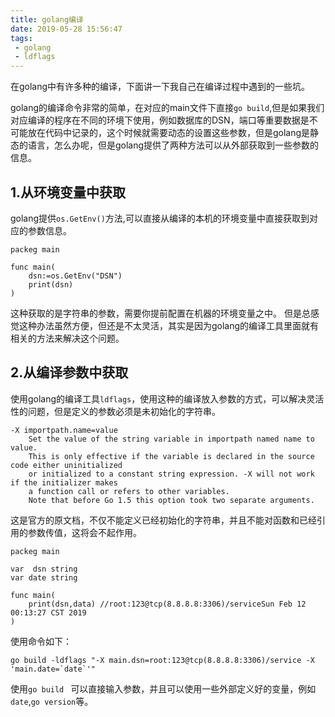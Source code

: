 ```yaml
---
title: golang编译
date: 2019-05-28 15:56:47
tags:
 - golang
 - ldflags
---
```


在golang中有许多种的编译，下面讲一下我自己在编译过程中遇到的一些坑。

golang的编译命令非常的简单，在对应的main文件下直接``go build``,但是如果我们对应编译的程序在不同的环境下使用，例如数据库的DSN，端口等重要数据是不可能放在代码中记录的，这个时候就需要动态的设置这些参数，但是golang是静态的语言，怎么办呢，但是golang提供了两种方法可以从外部获取到一些参数的信息。

## 1.从环境变量中获取

golang提供``os.GetEnv()``方法,可以直接从编译的本机的环境变量中直接获取到对应的参数信息。
```
packeg main

func main(
    dsn:=os.GetEnv("DSN")
    print(dsn)
)
```
这种获取的是字符串的参数，需要你提前配置在机器的环境变量之中。
但是总感觉这种办法虽然方便，但还是不太灵活，其实是因为golang的编译工具里面就有相关的方法来解决这个问题。

## 2.从编译参数中获取

使用golang的编译工具``ldflags``，使用这种的编译放入参数的方式，可以解决灵活性的问题，但是定义的参数必须是未初始化的字符串。
```
-X importpath.name=value
	Set the value of the string variable in importpath named name to value.
	This is only effective if the variable is declared in the source code either uninitialized
	or initialized to a constant string expression. -X will not work if the initializer makes
	a function call or refers to other variables.
	Note that before Go 1.5 this option took two separate arguments.
```

这是官方的原文档，不仅不能定义已经初始化的字符串，并且不能对函数和已经引用的参数传值，这将会不起作用。

```
packeg main

var  dsn string
var date string

func main(
    print(dsn,data) //root:123@tcp(8.8.8.8:3306)/serviceSun Feb 12 00:13:27 CST 2019
)
```

使用命令如下：

```
go build -ldflags "-X main.dsn=root:123@tcp(8.8.8.8:3306)/service -X 'main.date=`date`'"
```

使用``go build `` 可以直接输入参数，并且可以使用一些外部定义好的变量，例如``date``,``go version``等。